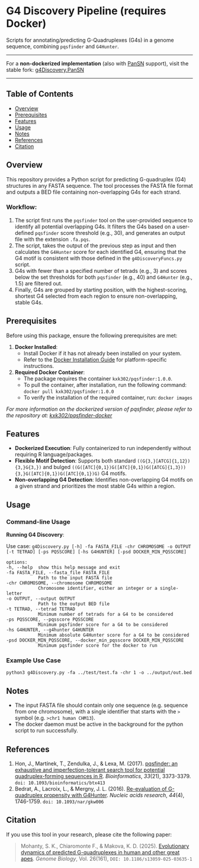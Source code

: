 
# G4 Discovery Pipeline (requires Docker)


Scripts for annotating/predicting G-Quadruplexes (G4s) in a genome sequence, combining `pqsfinder` and `G4Hunter`.  

---
For a **non-dockerized implementation** (also with [PanSN](https://github.com/pangenome/PanSN-spec) support), visit the stable fork: [g4Discovery.PanSN](https://github.com/saswat-km/g4Discovery.PanSN)

---

## Table of Contents


- [Overview](#overview)
- [Prerequisites](#prerequisites)
- [Features](#features)
- [Usage](#usage)
- [Notes](#notes)
- [References](#references)
- [Citation](#citation)

  

## Overview

This repository provides a Python script for predicting G-quadruplex (G4) structures in any FASTA sequence. The tool processes the FASTA file format and outputs a BED file containing non-overlapping G4s for each strand.

### Workflow:

1.  The script first runs the `pqsfinder` tool on the user-provided sequence to identify all potential overlapping G4s. It filters the G4s based on a user-defined `pqsfinder` score threshold (e.g., 30), and generates an output file with the extension `.fa.pqs`.
2.  The script, takes the output of the previous step as input and then calculates the `G4Hunter` score for each identified G4, ensuring that the G4 motif is consistent with those defined in the `g4DiscoveryFuncs.py` script.
3.  G4s with fewer than a specified number of tetrads (e.g., 3) and scores below the set thresholds for both `pqsfinder` (e.g., 40) and `G4Hunter` (e.g., 1.5) are filtered out.
4. Finally, G4s are grouped by starting position, with the highest-scoring, shortest G4 selected from each region to ensure non-overlapping, stable G4s.

## Prerequisites

Before using this package, ensure the following prerequisites are met: 
1. **Docker Installed**: 
	- Install Docker if it has not already been installed on your system. 
	- Refer to the [Docker Installation Guide](https://docs.docker.com/get-docker/) for platform-specific instructions. 
2. **Required Docker Container**: 
	- The package requires the container `kxk302/pqsfinder:1.0.0`. 
	- To pull the container, after installation, run the following command: `docker pull kxk302/pqsfinder:1.0.0 ` 
	- To verify the installation of the required container, run: `docker images`

*For more information on the dockerized version of pqsfinder, please refer to the repository at: [kxk302/pqsfinder-docker](https://github.com/kxk302/PqsFinder_Docker)*

## Features

-   **Dockerized Execution**: Fully containerized to run independently without requiring R language/packages.
-   **Flexible Motif Detection**: Supports both standard `((G{3,}[ATCG]{1,12}){3,}G{3,})` and bulged `((G([ATC]{0,1})G([ATC]{0,1})G([ATCG]{1,3})){3,}G([ATC]{0,1})G([ATC]{0,1})G)` G4 motifs.
-   **Non-overlapping G4 Detection**: Identifies non-overlapping G4 motifs on a given strand and prioritizes the most stable G4s within a region. 

## Usage

### Command-line Usage
**Running G4 Discovery**:

Use case: `g4Discovery.py [-h] -fa FASTA_FILE -chr CHROMOSOME -o OUTPUT [-t TETRAD] [-ps PQSSCORE] [-hs G4HUNTER] [-psd DOCKER_MIN_PQSSCORE]`

```
options:
-h, --help  show this help message and exit
-fa FASTA_FILE, --fasta_file FASTA_FILE
			Path to the input FASTA file
-chr CHROMOSOME, --chromosome CHROMOSOME
			Chromosome identifier, either an integer or a single-letter
-o OUTPUT, --output OUTPUT
			Path to the output BED file
-t TETRAD, --tetrad TETRAD
			Minimum number of tetrads for a G4 to be considered
-ps PQSSCORE, --pqsscore PQSSCORE
			Minimum pqsfinder score for a G4 to be considered
-hs G4HUNTER, --g4hunter G4HUNTER
			Minimum absolute G4Hunter score for a G4 to be considered
-psd DOCKER_MIN_PQSSCORE, --docker_min_pqsscore DOCKER_MIN_PQSSCORE
			Minimum pqsfinder score for the docker to run
```

### Example Use Case
`python3 g4Discovery.py -fa ../test/test.fa -chr 1 -o ../output/out.bed`

## Notes 

  - The input FASTA file should contain only one sequence (e.g. sequence from one chromosome), with a single identifier that starts with the `>` symbol (e.g. `>chr1 human CHM13`).
  - The docker daemon must be active in the background for the python script to run successfully.

## References
1. Hon, J., Martínek, T., Zendulka, J., & Lexa, M. (2017). [pqsfinder: an exhaustive and imperfection-tolerant search tool for potential quadruplex-forming sequences in R](https://doi.org/10.1093/bioinformatics/btx413). _Bioinformatics_, _33_(21), 3373-3379. `doi: 10.1093/bioinformatics/btx413`
2. Bedrat, A., Lacroix, L., & Mergny, J. L. (2016). [Re-evaluation of G-quadruplex propensity with G4Hunter](https://doi.org/10.1093/nar/gkw006). _Nucleic acids research_, _44_(4), 1746-1759. `doi: 10.1093/nar/gkw006`

## Citation
If you use this tool in your research, please cite the following paper:

> Mohanty, S. K., Chiaromonte F., & Makova, K. D. (2025). [Evolutionary dynamics of predicted G-quadruplexes in human and other great apes](https://genomebiology.biomedcentral.com/articles/10.1186/s13059-025-03635-1). *Genome Biology*, Vol. 26(161), `DOI: 10.1186/s13059-025-03635-1`
